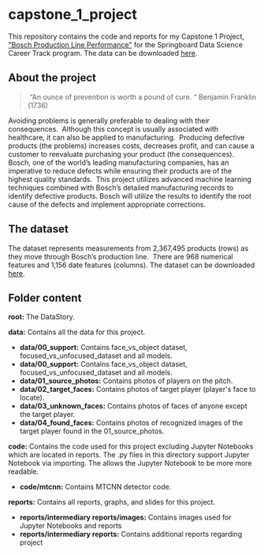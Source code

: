 ﻿# capstone_1_project
This repository contains the code and reports for my Capstone 1 Project, ["Bosch Production Line Performance"](https://www.kaggle.com/c/bosch-production-line-performance) for the Springboard Data Science Career Track program.  The data can be downloaded [here](https://www.kaggle.com/c/bosch-production-line-performance/data).

## About the project
> “An ounce of prevention is worth a pound of cure. “ Benjamin Franklin (1736)
 
Avoiding problems is generally preferable to dealing with their consequences.  Although this concept is usually associated with healthcare, it can also be applied to manufacturing.  Producing defective products (the problems) increases costs, decreases profit, and can cause a customer to reevaluate purchasing your product (the consequences).  Bosch, one of the world’s leading manufacturing companies, has an imperative to reduce defects while ensuring their products are of the highest quality standards.  This project utilizes advanced machine learning techniques combined with Bosch’s detailed manufacturing records to identify defective products.  Bosch will utilize the results to identify the root cause of the defects and implement appropriate corrections.
## The dataset
The dataset represents measurements from 2,367,495 products (rows) as they move through Bosch’s production line.  There are 968 numerical features and 1,156 date features (columns).  The dataset can be downloaded  [here](https://www.kaggle.com/c/bosch-production-line-performance/data). 

## Folder content
**root:** The DataStory.

**data:** Contains all the data for this project.
* **data/00_support:** Contains face_vs_object dataset, focused_vs_unfocused_dataset and all models.
* **data/00_support:** Contains face_vs_object dataset, focused_vs_unfocused_dataset and all models.
* **data/01_source_photos:** Contains photos of players on the pitch.
* **data/02_target_faces:** Contains photos of target player (player's face to locate).
* **data/03_unknown_faces:** Contains photos of faces of anyone except the target player.
* **data/04_found_faces:** Contains photos of recognized images of the target player found in the 01_source_photos.

**code:** Contains the code used for this project excluding Jupyter Notebooks which are located in reports.  The .py files in this directory support Jupyter Notebook via importing.  The allows the Jupyter Notebook to be more more readable.
* **code/mtcnn:** Contains MTCNN detector code.

**reports:** Contains all reports, graphs, and slides for this project.
* **reports/intermediary reports/images:** Contains images used for Jupyter Notebooks and reports
* **reports/intermediary reports:** Contains additional reports regarding project
